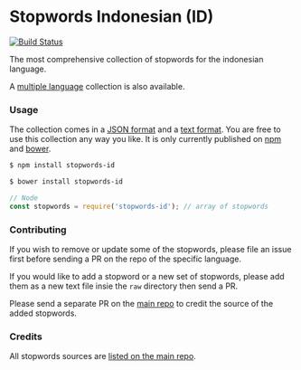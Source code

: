 Stopwords Indonesian (ID)
=======

[![Build Status](https://travis-ci.org/stopwords-iso/stopwords-id.svg?branch=master)](https://travis-ci.org/stopwords-iso/stopwords-id)

The most comprehensive collection of stopwords for the indonesian language.

A [multiple language](https://github.com/stopwords-iso/stopwords-iso) collection is also available.

### Usage

The collection comes in a
[JSON format](https://raw.githubusercontent.com/stopwords-iso/stopwords-id/master/stopwords-id.json) and a
[text format](https://raw.githubusercontent.com/stopwords-iso/stopwords-id/master/stopwords-id.txt).
You are free to use this collection any way you like.
It is only currently published on [npm](https://www.npmjs.com/stopwords-id) and [bower](https://bower.io).

```sh
$ npm install stopwords-id
```

```sh
$ bower install stopwords-id
```

```js
// Node
const stopwords = require('stopwords-id'); // array of stopwords
```

### Contributing

If you wish to remove or update some of the stopwords, please file an issue first before sending a PR on the repo of the specific language.

If you would like to add a stopword or a new set of stopwords, please add them as a new text file insie the `raw` directory then send a PR.

Please send a separate PR on the [main repo](https://github.com/stopwords-iso/stopwords-iso) to credit the source of the added stopwords.

### Credits

All stopwords sources are [listed on the main repo](https://github.com/stopwords-iso/stopwords-iso/blob/master/CREDITS.md).
